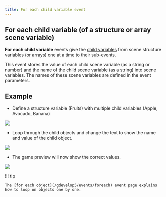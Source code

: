 ```yaml
---
title: For each child variable event
---
```

## For each child variable (of a structure or array scene variable)

**For each child variable** events give the [child variables](/gdevelop5/all-features/variables/) from scene structure variables (or arrays) one at a time to their sub-events.

This event stores the value of each child scene variable (as a string or number) and the name of the child scene variable (as a string) into scene variables. The names of these scene variables are defined in the event parameters.

## Example

- Define a structure variable (Fruits) with multiple child variables (Apple, Avocado, Banana)

![](foreverchildvariables.png)

- Loop through the child objects and change the text to show the name and value of the child object.

![](foreverchildevents.png)

- The game preview will now show the correct values.

![](foreverchildouput.png)

!!! tip

    The [for each object](/gdevelop5/events/foreach) event page explains how to loop on objects one by one.
